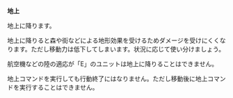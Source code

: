 **地上**

地上に降ります。

地上に降りると森や街などによる地形効果を受けるためダメージを受けにくくなります。ただし移動力は低下してしまいます。状況に応じて使い分けましょう。

航空機などの陸の適応が「E」のユニットは地上に降りることはできません。

地上コマンドを実行しても行動終了にはなりません。ただし移動後に地上コマンドを実行することはできません。
